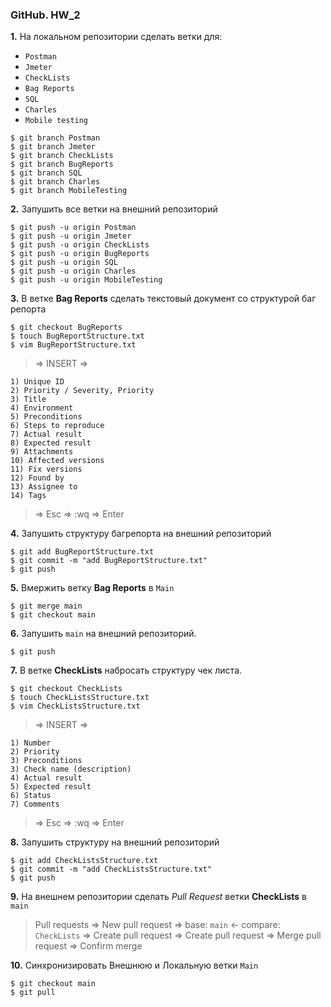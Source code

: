 ### GitHub. HW_2
**1.** На локальном репозитории сделать ветки для:
- `Postman`
- `Jmeter`
- `CheckLists`
- `Bag Reports`
- `SQL`
- `Charles`
- `Mobile testing`
```
$ git branch Postman
$ git branch Jmeter
$ git branch CheckLists
$ git branch BugReports
$ git branch SQL
$ git branch Charles
$ git branch MobileTesting
```
**2.** Запушить все ветки на внешний репозиторий
```
$ git push -u origin Postman
$ git push -u origin Jmeter
$ git push -u origin CheckLists
$ git push -u origin BugReports
$ git push -u origin SQL
$ git push -u origin Charles
$ git push -u origin MobileTesting
```
**3.** В ветке **Bag Reports** сделать текстовый документ со структурой баг репорта
```
$ git checkout BugReports
$ touch BugReportStructure.txt
$ vim BugReportStructure.txt
```
>=> INSERT =>
```
1) Unique ID
2) Priority / Severity, Priority
3) Title
4) Environment
5) Preconditions
6) Steps to reproduce
7) Actual result
8) Expected result
9) Attachments
10) Affected versions
11) Fix versions
12) Found by
13) Assignee to
14) Tags
```
> => Esc => :wq => Enter

**4.** Запушить структуру багрепорта на внешний репозиторий
```
$ git add BugReportStructure.txt
$ git commit -m "add BugReportStructure.txt"
$ git push
```
**5.** Вмержить ветку **Bag Reports** в `Main`
```
$ git merge main
$ git checkout main
```
**6.** Запушить `main` на внешний репозиторий.
```
$ git push
```
**7.** В ветке **CheckLists** набросать структуру чек листа.
```
$ git checkout CheckLists
$ touch CheckListsStructure.txt
$ vim CheckListsStructure.txt
```
>=> INSERT =>
```
1) Number
2) Priority
3) Preconditions
3) Check name (description)
4) Actual result
5) Expected result
6) Status
7) Comments
```
> => Esc => :wq => Enter

**8.** Запушить структуру на внешний репозиторий
```
$ git add CheckListsStructure.txt
$ git commit -m "add CheckListsStructure.txt"
$ git push
```
**9.** На внешнем репозитории сделать *Pull Request* ветки **CheckLists** в `main`
>Pull requests => New pull request => base: `main` <- compare: `CheckLists` => Create pull request => Create pull request => Merge pull request => Confirm merge

**10.** Синхронизировать Внешнюю и Локальную ветки `Main`
```
$ git checkout main
$ git pull
```